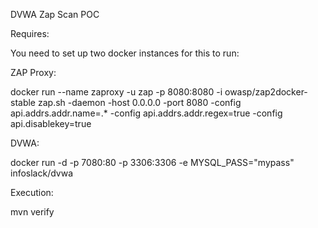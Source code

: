 DVWA Zap Scan POC


Requires:

You need to set up two docker instances for this to run:

ZAP Proxy:

docker run --name zaproxy -u zap -p 8080:8080 -i owasp/zap2docker-stable zap.sh -daemon -host 0.0.0.0 -port 8080 -config api.addrs.addr.name=.* -config api.addrs.addr.regex=true -config api.disablekey=true

DVWA:

docker run -d -p 7080:80 -p 3306:3306 -e MYSQL_PASS="mypass" infoslack/dvwa

Execution:

mvn verify

